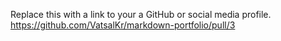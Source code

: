 Replace this with a link to your a GitHub or social media profile.
https://github.com/VatsalKr/markdown-portfolio/pull/3
